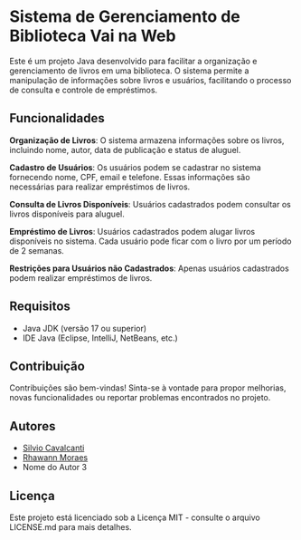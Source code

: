 # Sistema de Gerenciamento de Biblioteca Vai na Web

Este é um projeto Java desenvolvido para facilitar a organização e gerenciamento de livros em uma biblioteca. O sistema permite a manipulação de informações sobre livros e usuários, facilitando o processo de consulta e controle de empréstimos.

## Funcionalidades
**Organização de Livros**: O sistema armazena informações sobre os livros, incluindo nome, autor, data de publicação e status de aluguel.

**Cadastro de Usuários**: Os usuários podem se cadastrar no sistema fornecendo nome, CPF, email e telefone. Essas informações são necessárias para realizar empréstimos de livros.

**Consulta de Livros Disponíveis**: Usuários cadastrados podem consultar os livros disponíveis para aluguel.

**Empréstimo de Livros**: Usuários cadastrados podem alugar livros disponíveis no sistema. Cada usuário pode ficar com o livro por um período de 2 semanas.

**Restrições para Usuários não Cadastrados**: Apenas usuários cadastrados podem realizar empréstimos de livros.

## Requisitos

- Java JDK (versão 17 ou superior)
- IDE Java (Eclipse, IntelliJ, NetBeans, etc.)

## Contribuição
Contribuições são bem-vindas! Sinta-se à vontade para propor melhorias, novas funcionalidades ou reportar problemas encontrados no projeto.

## Autores
- [Silvio Cavalcanti](https://github.com/SilvioCavalcantiBonfim)
- [Rhawann Moraes](https://github.com/Rhawann-Moraes)
- Nome do Autor 3

## Licença
Este projeto está licenciado sob a Licença MIT - consulte o arquivo LICENSE.md para mais detalhes.
